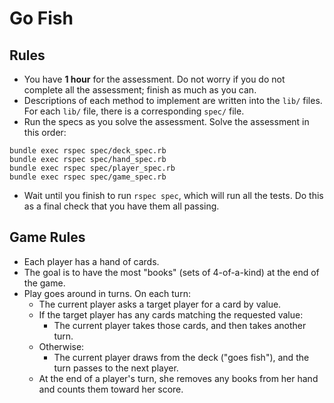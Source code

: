 # Go Fish

## Rules

* You have **1 hour** for the assessment. Do not worry if you do not
  complete all the assessment; finish as much as you can.
* Descriptions of each method to implement are written into the `lib/`
  files. For each `lib/` file, there is a corresponding `spec/` file.
* Run the specs as you solve the assessment. Solve the assessment in
  this order:

```
bundle exec rspec spec/deck_spec.rb
bundle exec rspec spec/hand_spec.rb
bundle exec rspec spec/player_spec.rb
bundle exec rspec spec/game_spec.rb
```

* Wait until you finish to run `rspec spec`, which will run all the
  tests. Do this as a final check that you have them all passing.

## Game Rules

* Each player has a hand of cards.
* The goal is to have the most "books" (sets of 4-of-a-kind) at the end
  of the game.
* Play goes around in turns. On each turn:
  * The current player asks a target player for a card by value.
  * If the target player has any cards matching the requested value:
    * The current player takes those cards, and then takes another turn.
  * Otherwise:
    * The current player draws from the deck ("goes fish"), and the turn
      passes to the next player.
  * At the end of a player's turn, she removes any books from her hand
    and counts them toward her score.
